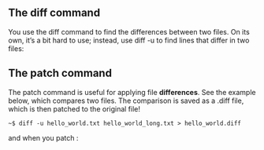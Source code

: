 ## The diff command
You use the diff command to find the differences between two files. On its own, it’s a bit hard to use; instead, use diff -u to find lines that differ in two files:


## The patch command
The patch command is useful for applying file **differences**. See the example below, which compares two files. The comparison is saved as a .diff file, which is then patched to the original file!

`~$ diff -u hello_world.txt hello_world_long.txt > hello_world.diff`

and when you patch : 

` `